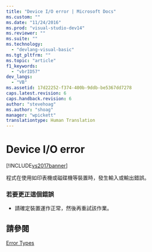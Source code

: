 ```yaml
---
title: "Device I/O error | Microsoft Docs"
ms.custom: ""
ms.date: "11/24/2016"
ms.prod: "visual-studio-dev14"
ms.reviewer: ""
ms.suite: ""
ms.technology: 
  - "devlang-visual-basic"
ms.tgt_pltfrm: ""
ms.topic: "article"
f1_keywords: 
  - "vbrID57"
dev_langs: 
  - "VB"
ms.assetid: 17d22252-f374-400b-9ddb-be5367dd7278
caps.latest.revision: 6
caps.handback.revision: 6
author: "stevehoag"
ms.author: "shoag"
manager: "wpickett"
translationtype: Human Translation
---
```

# Device I/O error
[!INCLUDE[vs2017banner](../../../csharp/includes/vs2017banner.md)]

程式在使用如印表機或磁碟機等裝置時，發生輸入或輸出錯誤。  
  
### 若要更正這個錯誤  
  
-   請確定裝置運作正常，然後再重試該作業。  
  
## 請參閱  
 [Error Types](../../../visual-basic/programming-guide/language-features/error-types.md)